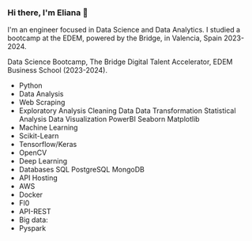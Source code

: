 ### Hi there, I'm Eliana 👋

I'm an engineer focused in Data Science and Data Analytics. I studied a bootcamp at the EDEM, powered by the Bridge, in Valencia, Spain 2023-2024. 

Data Science Bootcamp, The Bridge Digital Talent Accelerator, EDEM Business School (2023-2024).

- Python
- Data Analysis
- Web Scraping
- Exploratory Analysis
  Cleaning Data
  Data Transformation
  Statistical Analysis
  Data Visualization
  PowerBI
  Seaborn
  Matplotlib
- Machine Learning
- Scikit-Learn
- Tensorflow/Keras
- OpenCV
- Deep Learning
- Databases
  SQL
  PostgreSQL
  MongoDB
- API Hosting
- AWS
- Docker
- Fl0
- API-REST
- Big data:
- Pyspark


<!--
**ElinaPaint/ElinaPaint** is a ✨ _special_ ✨ repository because its `README.md` (this file) appears on your GitHub profile.

Here are some ideas to get you started:

- 🔭 I’m currently working on ...
- 🌱 I’m currently learning ...
- 👯 I’m looking to collaborate on ...
- 🤔 I’m looking for help with ...
- 💬 Ask me about ...
- 📫 How to reach me: ...
- 😄 Pronouns: ...
- ⚡ Fun fact: ...
-->
